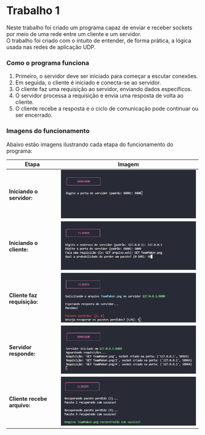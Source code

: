 # Trabalho 1 #

Neste trabalho foi criado um programa capaz de enviar e receber sockets por meio de uma rede entre um cliente e um servidor.\
O trabalho foi criado com o intuito de entender, de forma prática, a lógica usada nas redes de aplicação UDP.

### Como o programa funciona
1. Primeiro, o servidor deve ser iniciado para começar a escutar conexões.
2. Em seguida, o cliente é iniciado e conecta-se ao servidor.
3. O cliente faz uma requisição ao servidor, enviando dados específicos.
4. O servidor processa a requisição e envia uma resposta de volta ao cliente.
5. O cliente recebe a resposta e o ciclo de comunicação pode continuar ou ser encerrado.

### Imagens do funcionamento

Abaixo estão imagens ilustrando cada etapa do funcionamento do programa:

| **Etapa**                  | **Imagem**                                      |
|----------------------------|-------------------------------------------------|
| **Iniciando o servidor:**  | ![Iniciando o servidor](Files/start_server.png) |
| **Iniciando o cliente:**   | ![Iniciando o cliente](Files/start_client.png)  |
| **Cliente faz requisição:**| ![Requisição do cliente](Files/request_client.png) |
| **Servidor responde:**     | ![Resposta do servidor](Files/response_server.png) |
| **Cliente recebe arquivo:**| ![Recebendo arquivo](Files/get_file.png)        |